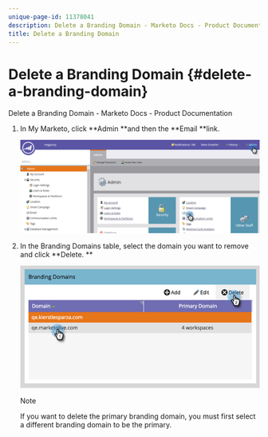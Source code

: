 ```yaml
---
unique-page-id: 11378041
description: Delete a Branding Domain - Marketo Docs - Product Documentation
title: Delete a Branding Domain
---
```


# Delete a Branding Domain {#delete-a-branding-domain}

Delete a Branding Domain - Marketo Docs - Product Documentation

1. In My Marketo, click&nbsp;**Admin&nbsp;**and then the&nbsp;**Email&nbsp;**link.

   ![](assets/image2016-6-29-16-3a42-3a20.png)

1. In the Branding Domains table, select the domain you want to remove and click **Delete. **

   ![](assets/image2016-8-12-11-3a0-3a26.png)

   >[!NOTE]
   >
   >If you want to delete the primary branding domain, you must first select a different branding domain to be the primary.

